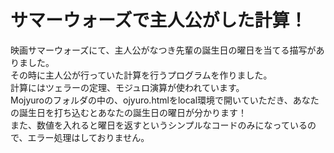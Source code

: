 # サマーウォーズで主人公がした計算！
映画サマーウォーズにて、主人公がなつき先輩の誕生日の曜日を当てる描写がありました。<br>
その時に主人公が行っていた計算を行うプログラムを作りました。<br>
計算にはツェラーの定理、モジュロ演算が使われています。<br>
Mojyuroのフォルダの中の、ojyuro.htmlをlocal環境で開いていただき、あなたの誕生日を打ち込むとあなたの誕生日の曜日が分かります！<br>
また、数値を入れると曜日を返すというシンプルなコードのみになっているので、エラー処理はしておりません。

